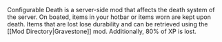 Configurable Death is a server-side mod that affects the death system of the server.
On boated, items in your hotbar or items worn are kept upon death. Items that are lost lose durability and can be retrieved using the [[Mod Directory|Gravestone]] mod.
Additionally, 80% of XP is lost.